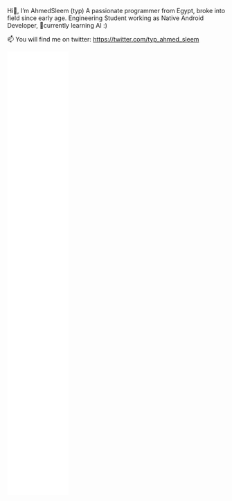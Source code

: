 Hi👋, I’m AhmedSleem (typ)
A passionate programmer from Egypt, broke into field since early age.
Engineering Student working as Native Android Developer, 🌱currently learning AI :)

📫 You will find me on twitter: https://twitter.com/typ_ahmed_sleem

<img src="https://github.com/typ-AhmedSleem/typ-AhmedSleem/blob/main/github-metrics.svg" />

<!---
typ-AhmedSleem/typ-AhmedSleem is a ✨ special ✨ repository because its `README.md` (this file) appears on your GitHub profile.
You can click the Preview link to take a look at your changes.
--->
